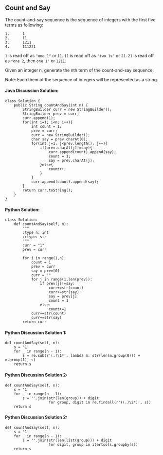 ## Count and Say

The count-and-say sequence is the sequence of integers with the first five terms as following:

	1.  	1
	2.  	11
	3.  	1211
	4.  	111221

`1` is read off as `"one 1"` or `11`.
`11` is read off as `"two 1s"` or `21`.
`21` is read off as `"one 2`, then `one 1"` or `1211`.

Given an integer n, generate the nth term of the count-and-say sequence.

Note: Each them of the sequence of integers will be represented as a string.

#### Java Discussion Solution:

	class Solution {
	    public String countAndSay(int n) {
	        StringBuilder curr = new StringBuilder();
			StringBuilder prev = curr;
			curr.append(1);
			for(int i=1; i<n; i++){
				int count = 1;
				prev = curr;
				curr = new StringBuilder();
				char say = prev.charAt(0);
				for(int j=1; j<prev.length(); j++){
					if(prev.charAt(j)!=say){
						curr.append(count).append(say);
						count = 1;
						say = prev.charAt(j);
					}else{
						count++;
					}
				}
				curr.append(count).append(say);
			}
			return curr.toString();
	    }
	}


#### Python Solution:

	class Solution:
	    def countAndSay(self, n):
	        """
	        :type n: int
	        :rtype: str
	        """
	        curr = "1"
	        prev = curr
	        
	        for i in range(1,n):
	            count = 1
	            prev = curr
	            say = prev[0]
	            curr = ""
	            for j in range(1,len(prev)):
	                if prev[j]!=say:
	                    curr+=str(count)
	                    curr+=str(say)
	                    say = prev[j]
	                    count = 1
	                else:
	                    count+=1
	            curr+=str(count)
	            curr+=str(say)
	        return curr

#### Python Discussion Solution 1:

	def countAndSay(self, n):
	    s = '1'
	    for _ in range(n - 1):
	        s = re.sub(r'(.)\1*', lambda m: str(len(m.group(0))) + m.group(1), s)
	    return s

#### Python Discussion Solution 2:

	def countAndSay(self, n):
	    s = '1'
	    for _ in range(n - 1):
	        s = ''.join(str(len(group)) + digit
	                    for group, digit in re.findall(r'((.)\2*)', s))
	    return s

#### Python Discussion Solution 2:

	def countAndSay(self, n):
	    s = '1'
	    for _ in range(n - 1):
	        s = ''.join(str(len(list(group))) + digit
	                    for digit, group in itertools.groupby(s))
	    return s